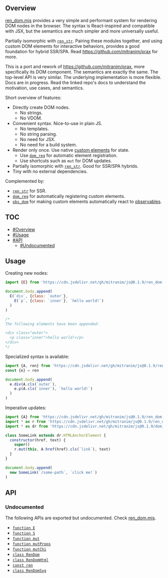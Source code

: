 ## Overview

[ren_dom.mjs](../ren_dom.mjs) provides a very simple and performant system for rendering DOM nodes in the browser. The syntax is React-inspired and compatible with JSX, but the semantics are much simpler and more universally useful.

Partially isomorphic with [`ren_str`](ren_str_readme.md). Pairing these modules together, and using custom DOM elements for interactive behaviors, provides a good foundation for hybrid SSR/SPA. Read https://github.com/mitranim/prax for more.

This is a port and rework of https://github.com/mitranim/prax, more specifically its DOM component. The semantics are exactly the same. The top-level API is very similar. The underlying implementation is more flexible. Docs are in progress. Read the linked repo's docs to understand the motivation, use cases, and semantics.

Short overview of features:

  * Directly create DOM nodes.
    * No strings.
    * No VDOM.
  * Convenient syntax. Nice-to-use in plain JS.
    * No templates.
    * No string parsing.
    * No need for JSX.
    * No need for a build system.
  * Render only once. Use native [custom elements](https://developer.mozilla.org/en-US/docs/Web/Web_Components/Using_custom_elements) for state.
    * Use [`dom_reg`](dom_reg_readme.md) for automatic element registration.
    * Use shortcuts such as `mut` for DOM updates.
  * Partially isomorphic with [`ren_str`](ren_str_readme.md). Good for SSR/SPA hybrids.
  * Tiny with no external dependencies.

Complemented by:

  * [`ren_str`](ren_str_readme.md) for SSR.
  * [`dom_reg`](dom_reg_readme.md) for automatically registering custom elements.
  * [`obs_dom`](obs_dom_readme.md) for making custom elements automatically react to [observables](obs_readme.md).

## TOC

* [#Overview](#overview)
* [#Usage](#usage)
* [#API](#api)
  * [#Undocumented](#undocumented)

## Usage

Creating new nodes:

```js
import {E} from 'https://cdn.jsdelivr.net/gh/mitranim/js@0.1.9/ren_dom.mjs'

document.body.append(
  E(`div`, {class: `outer`},
    E(`p`, {class: `inner`}, `hello world!`)
  )
)

/*
The following elements have been appended:

<div class="outer">
  <p class="inner">hello world!</p>
</div>
*/
```

Specialized syntax is available:

```js
import {A, ren} from 'https://cdn.jsdelivr.net/gh/mitranim/js@0.1.9/ren_dom.mjs'
const {e} = ren

document.body.append(
  e.div(A.cls(`outer`),
    e.p(A.cls(`inner`), `hello world!`)
  )
)
```

Imperative updates:

```js
import {A} from 'https://cdn.jsdelivr.net/gh/mitranim/js@0.1.9/ren_dom.mjs'
import * as r from 'https://cdn.jsdelivr.net/gh/mitranim/js@0.1.9/ren_dom.mjs'
import * as dr from 'https://cdn.jsdelivr.net/gh/mitranim/js@0.1.9/dom_reg.mjs'

class SomeLink extends dr.HTMLAnchorElement {
  constructor(href, text) {
    super()
    r.mut(this, A.href(href).cls(`link`), text)
  }
}

document.body.append(
  new SomeLink(`/some-path`, `click me!`)
)
```

## API

### Undocumented

The following APIs are exported but undocumented. Check [ren_dom.mjs](../ren_dom.mjs).

  * [`function E`](../ren_dom.mjs#L5)
  * [`function S`](../ren_dom.mjs#L6)
  * [`function mut`](../ren_dom.mjs#L7)
  * [`function mutProps`](../ren_dom.mjs#L8)
  * [`function mutChi`](../ren_dom.mjs#L9)
  * [`class RenDom`](../ren_dom.mjs#L15)
  * [`class RenDomHtml`](../ren_dom.mjs#L186)
  * [`const ren`](../ren_dom.mjs#L195)
  * [`class RenDomSvg`](../ren_dom.mjs#L203)
